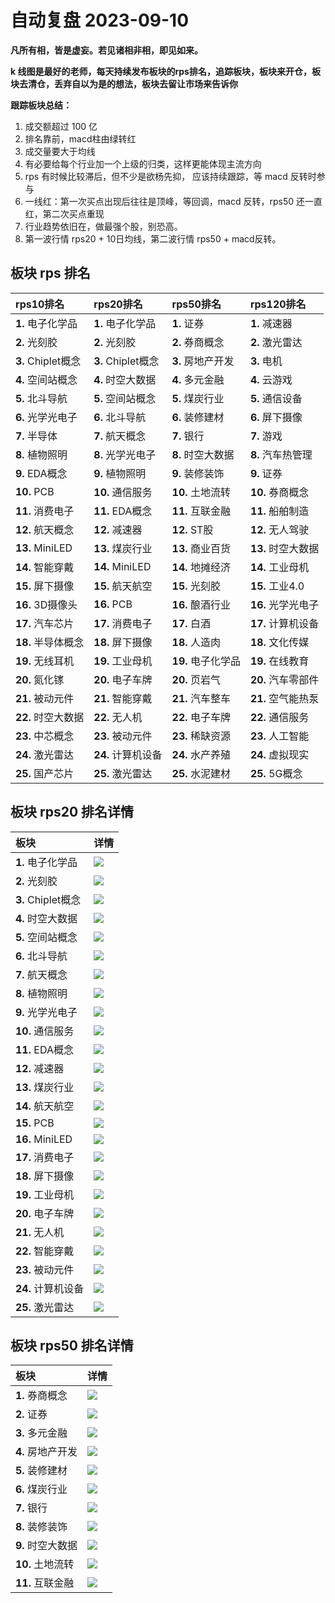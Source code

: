 # 自动复盘 2023-09-10

**凡所有相，皆是虚妄。若见诸相非相，即见如来。**

**k 线图是最好的老师，每天持续发布板块的rps排名，追踪板块，板块来开仓，板块去清仓，丢弃自以为是的想法，板块去留让市场来告诉你**
        
**跟踪板块总结：**
1. 成交额超过 100 亿
2. 排名靠前，macd柱由绿转红
3. 成交量要大于均线
4. 有必要给每个行业加一个上级的归类，这样更能体现主流方向
5. rps 有时候比较滞后，但不少是欲杨先抑， 应该持续跟踪，等 macd 反转时参与
6. 一线红：第一次买点出现后往往是顶峰，等回调，macd 反转，rps50 还一直红，第二次买点重现
7. 行业趋势依旧在，做最强个股，别恐高。
8. 第一波行情 rps20 + 10日均线，第二波行情 rps50 + macd反转。
        
## 板块 rps 排名
| rps10排名          | rps20排名          | rps50排名          | rps120排名         |
|:-------------------|:-------------------|:-------------------|:-------------------|
| **1.** 电子化学品  | **1.** 电子化学品  | **1.** 证券        | **1.** 减速器      |
| **2.** 光刻胶      | **2.** 光刻胶      | **2.** 券商概念    | **2.** 激光雷达    |
| **3.** Chiplet概念 | **3.** Chiplet概念 | **3.** 房地产开发  | **3.** 电机        |
| **4.** 空间站概念  | **4.** 时空大数据  | **4.** 多元金融    | **4.** 云游戏      |
| **5.** 北斗导航    | **5.** 空间站概念  | **5.** 煤炭行业    | **5.** 通信设备    |
| **6.** 光学光电子  | **6.** 北斗导航    | **6.** 装修建材    | **6.** 屏下摄像    |
| **7.** 半导体      | **7.** 航天概念    | **7.** 银行        | **7.** 游戏        |
| **8.** 植物照明    | **8.** 光学光电子  | **8.** 时空大数据  | **8.** 汽车热管理  |
| **9.** EDA概念     | **9.** 植物照明    | **9.** 装修装饰    | **9.** 证券        |
| **10.** PCB        | **10.** 通信服务   | **10.** 土地流转   | **10.** 券商概念   |
| **11.** 消费电子   | **11.** EDA概念    | **11.** 互联金融   | **11.** 船舶制造   |
| **12.** 航天概念   | **12.** 减速器     | **12.** ST股       | **12.** 无人驾驶   |
| **13.** MiniLED    | **13.** 煤炭行业   | **13.** 商业百货   | **13.** 时空大数据 |
| **14.** 智能穿戴   | **14.** MiniLED    | **14.** 地摊经济   | **14.** 工业母机   |
| **15.** 屏下摄像   | **15.** 航天航空   | **15.** 光刻胶     | **15.** 工业4.0    |
| **16.** 3D摄像头   | **16.** PCB        | **16.** 酿酒行业   | **16.** 光学光电子 |
| **17.** 汽车芯片   | **17.** 消费电子   | **17.** 白酒       | **17.** 计算机设备 |
| **18.** 半导体概念 | **18.** 屏下摄像   | **18.** 人造肉     | **18.** 文化传媒   |
| **19.** 无线耳机   | **19.** 工业母机   | **19.** 电子化学品 | **19.** 在线教育   |
| **20.** 氮化镓     | **20.** 电子车牌   | **20.** 页岩气     | **20.** 汽车零部件 |
| **21.** 被动元件   | **21.** 智能穿戴   | **21.** 汽车整车   | **21.** 空气能热泵 |
| **22.** 时空大数据 | **22.** 无人机     | **22.** 电子车牌   | **22.** 通信服务   |
| **23.** 中芯概念   | **23.** 被动元件   | **23.** 稀缺资源   | **23.** 人工智能   |
| **24.** 激光雷达   | **24.** 计算机设备 | **24.** 水产养殖   | **24.** 虚拟现实   |
| **25.** 国产芯片   | **25.** 激光雷达   | **25.** 水泥建材   | **25.** 5G概念     |
## 板块 rps20 排名详情
| 板块               | 详情                                                                                                |
|:-------------------|:----------------------------------------------------------------------------------------------------|
| **1.** 电子化学品  | ![](https://sykent-blog-image.oss-cn-beijing.aliyuncs.com/quant/image/2023/9/1694332964148-tmp.jpg) |
| **2.** 光刻胶      | ![](https://sykent-blog-image.oss-cn-beijing.aliyuncs.com/quant/image/2023/9/1694332965598-tmp.jpg) |
| **3.** Chiplet概念 | ![](https://sykent-blog-image.oss-cn-beijing.aliyuncs.com/quant/image/2023/9/1694332966647-tmp.jpg) |
| **4.** 时空大数据  | ![](https://sykent-blog-image.oss-cn-beijing.aliyuncs.com/quant/image/2023/9/1694332967528-tmp.jpg) |
| **5.** 空间站概念  | ![](https://sykent-blog-image.oss-cn-beijing.aliyuncs.com/quant/image/2023/9/1694332968529-tmp.jpg) |
| **6.** 北斗导航    | ![](https://sykent-blog-image.oss-cn-beijing.aliyuncs.com/quant/image/2023/9/1694332969496-tmp.jpg) |
| **7.** 航天概念    | ![](https://sykent-blog-image.oss-cn-beijing.aliyuncs.com/quant/image/2023/9/1694332970493-tmp.jpg) |
| **8.** 植物照明    | ![](https://sykent-blog-image.oss-cn-beijing.aliyuncs.com/quant/image/2023/9/1694332971464-tmp.jpg) |
| **9.** 光学光电子  | ![](https://sykent-blog-image.oss-cn-beijing.aliyuncs.com/quant/image/2023/9/1694332972447-tmp.jpg) |
| **10.** 通信服务   | ![](https://sykent-blog-image.oss-cn-beijing.aliyuncs.com/quant/image/2023/9/1694332973496-tmp.jpg) |
| **11.** EDA概念    | ![](https://sykent-blog-image.oss-cn-beijing.aliyuncs.com/quant/image/2023/9/1694332974511-tmp.jpg) |
| **12.** 减速器     | ![](https://sykent-blog-image.oss-cn-beijing.aliyuncs.com/quant/image/2023/9/1694332975489-tmp.jpg) |
| **13.** 煤炭行业   | ![](https://sykent-blog-image.oss-cn-beijing.aliyuncs.com/quant/image/2023/9/1694332976513-tmp.jpg) |
| **14.** 航天航空   | ![](https://sykent-blog-image.oss-cn-beijing.aliyuncs.com/quant/image/2023/9/1694332977531-tmp.jpg) |
| **15.** PCB        | ![](https://sykent-blog-image.oss-cn-beijing.aliyuncs.com/quant/image/2023/9/1694332978513-tmp.jpg) |
| **16.** MiniLED    | ![](https://sykent-blog-image.oss-cn-beijing.aliyuncs.com/quant/image/2023/9/1694332979514-tmp.jpg) |
| **17.** 消费电子   | ![](https://sykent-blog-image.oss-cn-beijing.aliyuncs.com/quant/image/2023/9/1694332980528-tmp.jpg) |
| **18.** 屏下摄像   | ![](https://sykent-blog-image.oss-cn-beijing.aliyuncs.com/quant/image/2023/9/1694332981563-tmp.jpg) |
| **19.** 工业母机   | ![](https://sykent-blog-image.oss-cn-beijing.aliyuncs.com/quant/image/2023/9/1694332982610-tmp.jpg) |
| **20.** 电子车牌   | ![](https://sykent-blog-image.oss-cn-beijing.aliyuncs.com/quant/image/2023/9/1694332983563-tmp.jpg) |
| **21.** 无人机     | ![](https://sykent-blog-image.oss-cn-beijing.aliyuncs.com/quant/image/2023/9/1694332984562-tmp.jpg) |
| **22.** 智能穿戴   | ![](https://sykent-blog-image.oss-cn-beijing.aliyuncs.com/quant/image/2023/9/1694332985579-tmp.jpg) |
| **23.** 被动元件   | ![](https://sykent-blog-image.oss-cn-beijing.aliyuncs.com/quant/image/2023/9/1694332986611-tmp.jpg) |
| **24.** 计算机设备 | ![](https://sykent-blog-image.oss-cn-beijing.aliyuncs.com/quant/image/2023/9/1694332987646-tmp.jpg) |
| **25.** 激光雷达   | ![](https://sykent-blog-image.oss-cn-beijing.aliyuncs.com/quant/image/2023/9/1694332988678-tmp.jpg) |
## 板块 rps50 排名详情
| 板块              | 详情                                                                                                |
|:------------------|:----------------------------------------------------------------------------------------------------|
| **1.** 券商概念   | ![](https://sykent-blog-image.oss-cn-beijing.aliyuncs.com/quant/image/2023/9/1694332989778-tmp.jpg) |
| **2.** 证券       | ![](https://sykent-blog-image.oss-cn-beijing.aliyuncs.com/quant/image/2023/9/1694332990812-tmp.jpg) |
| **3.** 多元金融   | ![](https://sykent-blog-image.oss-cn-beijing.aliyuncs.com/quant/image/2023/9/1694332991828-tmp.jpg) |
| **4.** 房地产开发 | ![](https://sykent-blog-image.oss-cn-beijing.aliyuncs.com/quant/image/2023/9/1694332992992-tmp.jpg) |
| **5.** 装修建材   | ![](https://sykent-blog-image.oss-cn-beijing.aliyuncs.com/quant/image/2023/9/1694332994046-tmp.jpg) |
| **6.** 煤炭行业   | ![](https://sykent-blog-image.oss-cn-beijing.aliyuncs.com/quant/image/2023/9/1694332995075-tmp.jpg) |
| **7.** 银行       | ![](https://sykent-blog-image.oss-cn-beijing.aliyuncs.com/quant/image/2023/9/1694332996047-tmp.jpg) |
| **8.** 装修装饰   | ![](https://sykent-blog-image.oss-cn-beijing.aliyuncs.com/quant/image/2023/9/1694332997174-tmp.jpg) |
| **9.** 时空大数据 | ![](https://sykent-blog-image.oss-cn-beijing.aliyuncs.com/quant/image/2023/9/1694332997864-tmp.jpg) |
| **10.** 土地流转  | ![](https://sykent-blog-image.oss-cn-beijing.aliyuncs.com/quant/image/2023/9/1694332998861-tmp.jpg) |
| **11.** 互联金融  | ![](https://sykent-blog-image.oss-cn-beijing.aliyuncs.com/quant/image/2023/9/1694332999891-tmp.jpg) |